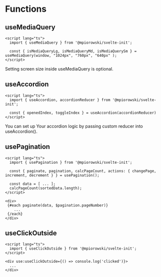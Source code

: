 # Functions

## useMediaQuery

```
<script lang="ts">
  import { useMediaQuery } from '@mpiorowski/svelte-init';

  const { isMediaQueryLg, isMediaQueryMd, isMediaQuerySm } = useMediaQuery(window, "1024px", "760px", "640px" );
</script>
```

Setting screen size inside useMediaQuery is optional.

## useAccordion

```
<script lang="ts">
  import { useAccordion, accordionReducer } from '@mpiorowski/svelte-init';

  const { openedIndex, toggleIndex } = useAccordion(accordionReducer)
</script>
```

You can set up Your accordion logic by passing custom reducer into useAccordion().

## usePagination

```
<script lang="ts">
  import { usePagination } from '@mpiorowski/svelte-init';

  const { paginate, pagination, calcPageCount, actions: { changePage, increment, decrement } } = usePagination();

  const data = [ ... ];
  calcPageCount(sortedData.length);
</script>

<div>
 {#each paginate(data, $pagination.pageNumber)}
    ...
 {/each}
</div>
```

## useClickOutside

```
<script lang="ts">
  import { useClickOutside } from '@mpiorowski/svelte-init';
</script>

<div use:useClickOutside={() => console.log('clicked')}>
  ...
</div>
```
